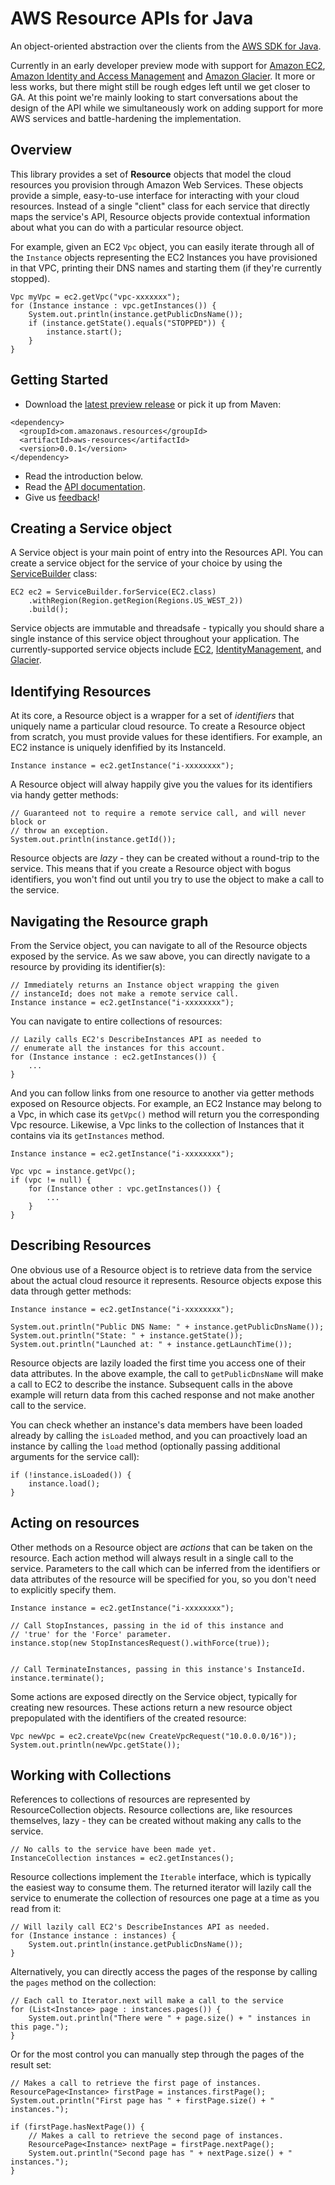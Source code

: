 # AWS Resource APIs for Java

An object-oriented abstraction over the clients from the [AWS SDK for Java][sdk].

Currently in an early developer preview mode with support for [Amazon EC2][ec2],
[Amazon Identity and Access Management][iam] and [Amazon Glacier][glacier]. It more
or less works, but there might still be rough edges left until we get closer to
GA. At this point we're mainly looking to start conversations about the design
of the API while we simultaneously work on adding support for more AWS services
and battle-hardening the implementation.

## Overview

This library provides a set of **Resource** objects that model the cloud resources you
provision through Amazon Web Services. These objects provide a simple, easy-to-use
interface for interacting with your cloud resources. Instead of a single "client"
class for each service that directly maps the service's API, Resource objects
provide contextual information about what you can do with a particular resource
object.

For example, given an EC2 `Vpc` object, you can easily iterate through all of the
`Instance` objects representing the EC2 Instances you have provisioned in that VPC,
printing their DNS names and starting them (if they're currently stopped).

    Vpc myVpc = ec2.getVpc("vpc-xxxxxxx");
    for (Instance instance : vpc.getInstances()) {
        System.out.println(instance.getPublicDnsName());
        if (instance.getState().equals("STOPPED")) {
            instance.start();
        }
    }

## Getting Started

* Download the [latest preview release][releases] or pick it up from Maven:
```
<dependency>
  <groupId>com.amazonaws.resources</groupId>
  <artifactId>aws-resources</artifactId>
  <version>0.0.1</version>
</dependency>
```
* Read the introduction below.
* Read the [API documentation][api-docs].
* Give us [feedback][issues]!



## Creating a Service object

A Service object is your main point of entry into the Resources API. You can create
a service object for the service of your choice by using the [ServiceBuilder][servicebuilder]
class:

    EC2 ec2 = ServiceBuilder.forService(EC2.class)
        .withRegion(Region.getRegion(Regions.US_WEST_2))
        .build();

Service objects are immutable and threadsafe - typically you should share a single
instance of this service object throughout your application. The currently-supported
service objects include [EC2][ec2service], [IdentityManagement][iamservice], and
[Glacier][glacierservice].

## Identifying Resources

At its core, a Resource object is a wrapper for a set of *identifiers* that uniquely
name a particular cloud resource. To create a Resource object from scratch, you must
provide values for these identifiers. For example, an EC2 instance is uniquely
idenfified by its InstanceId.

    Instance instance = ec2.getInstance("i-xxxxxxxx");

A Resource object will alway happily give you the values for its identifiers via
handy getter methods:

    // Guaranteed not to require a remote service call, and will never block or
    // throw an exception.
    System.out.println(instance.getId());

Resource objects are *lazy* - they can be created without a round-trip to the service.
This means that if you create a Resource object with bogus identifiers, you won't find
out until you try to use the object to make a call to the service.

## Navigating the Resource graph

From the Service object, you can navigate to all of the Resource objects exposed by
the service. As we saw above, you can directly navigate to a resource by providing
its identifier(s):

    // Immediately returns an Instance object wrapping the given
    // instanceId; does not make a remote service call.
    Instance instance = ec2.getInstance("i-xxxxxxxx");

You can navigate to entire collections of resources:

    // Lazily calls EC2's DescribeInstances API as needed to
    // enumerate all the instances for this account.
    for (Instance instance : ec2.getInstances()) {
        ...        
    }

And you can follow links from one resource to another via getter methods exposed
on Resource objects. For example, an EC2 Instance may belong to a Vpc, in which
case its `getVpc()` method will return you the corresponding Vpc resource.
Likewise, a Vpc links to the collection of Instances that it contains via its
`getInstances` method.

    Instance instance = ec2.getInstance("i-xxxxxxxx");

    Vpc vpc = instance.getVpc();
    if (vpc != null) {
        for (Instance other : vpc.getInstances()) {
            ...
        }
    }


## Describing Resources

One obvious use of a Resource object is to retrieve data from the service about the
actual cloud resource it represents. Resource objects expose this data through getter
methods:

    Instance instance = ec2.getInstance("i-xxxxxxxx");
    
    System.out.println("Public DNS Name: " + instance.getPublicDnsName());
    System.out.println("State: " + instance.getState());
    System.out.println("Launched at: " + instance.getLaunchTime());

Resource objects are lazily loaded the first time you access one of their data
attributes. In the above example, the call to `getPublicDnsName` will make a
call to EC2 to describe the instance. Subsequent calls in the above example will
return data from this cached response and not make another call to the service.

You can check whether an instance's data members have been loaded already by
calling the `isLoaded` method, and you can proactively load an instance by calling
the `load` method (optionally passing additional arguments for the service call):

    if (!instance.isLoaded()) {
        instance.load();
    }

## Acting on resources

Other methods on a Resource object are *actions* that can be taken on the resource. Each
action method will always result in a single call to the service. Parameters to the call
which can be inferred from the identifiers or data attributes of the resource will be
specified for you, so you don't need to explicitly specify them.

    Instance instance = ec2.getInstance("i-xxxxxxxx");

    // Call StopInstances, passing in the id of this instance and
    // 'true' for the 'Force' parameter.
    instance.stop(new StopInstancesRequest().withForce(true));


    // Call TerminateInstances, passing in this instance's InstanceId.
    instance.terminate();

Some actions are exposed directly on the Service object, typically for creating new
resources. These actions return a new resource object prepopulated with the identifiers
of the created resource:

    Vpc newVpc = ec2.createVpc(new CreateVpcRequest("10.0.0.0/16"));
    System.out.println(newVpc.getState());

## Working with Collections

References to collections of resources are represented by ResourceCollection objects.
Resource collections are, like resources themselves, lazy - they can be created without
making any calls to the service.

    // No calls to the service have been made yet.
    InstanceCollection instances = ec2.getInstances();

Resource collections implement the `Iterable` interface, which is typically the easiest
way to consume them. The returned iterator will lazily call the service to enumerate the
collection of resources one page at a time as you read from it:

    // Will lazily call EC2's DescribeInstances API as needed.
    for (Instance instance : instances) {
        System.out.println(instance.getPublicDnsName());
    }

Alternatively, you can directly access the pages of the response by calling the `pages` method
on the collection:

    // Each call to Iterator.next will make a call to the service
    for (List<Instance> page : instances.pages()) {
        System.out.println("There were " + page.size() + " instances in this page.");
    }

Or for the most control you can manually step through the pages of the result set:

    // Makes a call to retrieve the first page of instances.
    ResourcePage<Instance> firstPage = instances.firstPage();
    System.out.println("First page has " + firstPage.size() + " instances.");

    if (firstPage.hasNextPage()) {
        // Makes a call to retrieve the second page of instances.
        ResourcePage<Instance> nextPage = firstPage.nextPage();
        System.out.println("Second page has " + nextPage.size() + " instances.");
    }

[sdk]: https://github.com/aws/aws-sdk-java
[ec2]: http://aws.amazon.com/ec2/
[iam]: http://aws.amazon.com/iam/
[glacier]: http://aws.amazon.com/glacier/
[releases]: https://github.com/awslabs/aws-sdk-resources-java/releases
[api-docs]: http://docs.aws.amazon.com/AWSJavaSDKResources/latest/
[issues]: https://github.com/awslabs/aws-sdk-resources-java/issues
[servicebuilder]: http://docs.aws.amazon.com/AWSJavaSDKResources/latest/com/amazonaws/resources/ServiceBuilder.html
[ec2service]: http://docs.aws.amazon.com/AWSJavaSDKResources/latest/com/amazonaws/resources/ec2/EC2.html
[iamservice]: http://docs.aws.amazon.com/AWSJavaSDKResources/latest/com/amazonaws/resources/identitymanagement/IdentityManagement.html
[glacierservice]: http://docs.aws.amazon.com/AWSJavaSDKResources/latest/com/amazonaws/resources/glacier/Glacier.html
